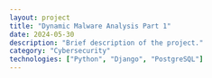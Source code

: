 ```yaml
---
layout: project
title: "Dynamic Malware Analysis Part 1"
date: 2024-05-30
description: "Brief description of the project."
category: "Cybersecurity"
technologies: ["Python", "Django", "PostgreSQL"]
---
```

